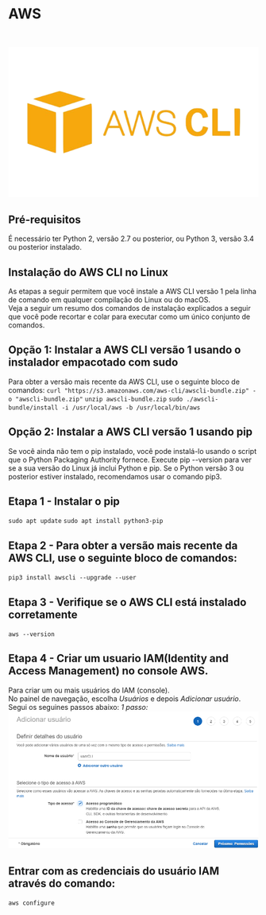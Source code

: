 
# AWS
<br>

![img](https://github.com/AnttoniC/TCC/blob/master/Ferramenta/MINP_Aws/ClusterAws/Aws-CLI/IMG/awscli.png)

## Pré-requisitos
É necessário ter Python 2, versão 2.7 ou posterior, ou Python 3, versão 3.4 ou posterior instalado.
## Instalação do AWS CLI no Linux
As etapas a seguir permitem que você instale a AWS CLI versão 1 pela linha de comando em qualquer compilação do Linux ou do macOS.<br>
Veja a seguir um resumo dos comandos de instalação explicados a seguir que você pode recortar e colar para executar como um único conjunto de comandos.<br>

## Opção 1: Instalar a AWS CLI versão 1 usando o instalador empacotado com sudo
Para obter a versão mais recente da AWS CLI, use o seguinte bloco de comandos:
`curl "https://s3.amazonaws.com/aws-cli/awscli-bundle.zip" -o "awscli-bundle.zip"` 
`unzip awscli-bundle.zip` 
`sudo ./awscli-bundle/install -i /usr/local/aws -b /usr/local/bin/aws`

## Opção 2: Instalar a AWS CLI versão 1 usando pip

Se você ainda não tem o pip instalado, você pode instalá-lo usando o script que o Python Packaging Authority fornece. Execute pip --version para ver se a sua versão do Linux já inclui Python e pip. Se o Python versão 3 ou posterior estiver instalado, recomendamos usar o comando pip3.<br>

## Etapa 1 - Instalar o pip
`sudo apt update`
`sudo apt install python3-pip`

## Etapa 2 - Para obter a versão mais recente da AWS CLI, use o seguinte bloco de comandos:
`pip3 install awscli --upgrade --user`

## Etapa 3 - Verifique se o AWS CLI está instalado corretamente
`aws --version`

## Etapa 4 - Criar um usuario IAM(Identity and Access Management) no console AWS.
Para criar um ou mais usuários do IAM (console).<br>
No painel de navegação, escolha *Usuários* e depois *Adicionar usuário*.<br>
Segui os seguines passos abaixo:
*1 passo:*
![img](https://github.com/AnttoniC/TCC/blob/master/Ferramenta/MINP_Aws/ClusterAws/Aws-CLI/IMG/add_IAM.png)

## Entrar com as credenciais do usuário IAM através do comando: 
`aws configure`




